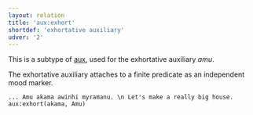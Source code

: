 ```yaml
---
layout: relation
title: 'aux:exhort'
shortdef: 'exhortative auxiliary'
udver: '2'
---
```


This is a subtype of [aux](), used for the exhortative auxiliary _amu_.

The exhortative auxiliary attaches to a finite predicate as an independent mood marker.

~~~ sdparse
... Amu akama awinhi myramanu. \n Let's make a really big house.
aux:exhort(akama, Amu)
~~~


<!-- Interlanguage links updated So kvě 14 19:03:05 CEST 2022 -->
